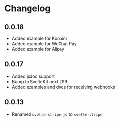 # Changelog

## 0.0.18

- Added example for Konbini
- Added example for WeChat Pay
- Added example for Alipay

## 0.0.17

- Added jsdoc support
- Bump to SvelteKit next.299
- Added examples and docs for receiving webhooks

## 0.0.13

- Renamed `svelte-stripe-js` to `svelte-stripe`
